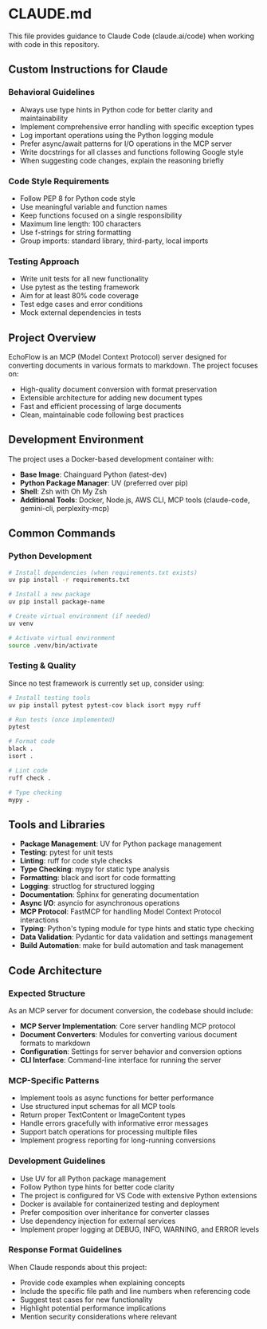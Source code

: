 # CLAUDE.md

This file provides guidance to Claude Code (claude.ai/code) when working with code in this repository.

## Custom Instructions for Claude

### Behavioral Guidelines
- Always use type hints in Python code for better clarity and maintainability
- Implement comprehensive error handling with specific exception types
- Log important operations using the Python logging module
- Prefer async/await patterns for I/O operations in the MCP server
- Write docstrings for all classes and functions following Google style
- When suggesting code changes, explain the reasoning briefly

### Code Style Requirements
- Follow PEP 8 for Python code style
- Use meaningful variable and function names
- Keep functions focused on a single responsibility
- Maximum line length: 100 characters
- Use f-strings for string formatting
- Group imports: standard library, third-party, local imports

### Testing Approach
- Write unit tests for all new functionality
- Use pytest as the testing framework
- Aim for at least 80% code coverage
- Test edge cases and error conditions
- Mock external dependencies in tests

## Project Overview

EchoFlow is an MCP (Model Context Protocol) server designed for converting documents in various formats to markdown. The project focuses on:
- High-quality document conversion with format preservation
- Extensible architecture for adding new document types
- Fast and efficient processing of large documents
- Clean, maintainable code following best practices

## Development Environment

The project uses a Docker-based development container with:
- **Base Image**: Chainguard Python (latest-dev)
- **Python Package Manager**: UV (preferred over pip)
- **Shell**: Zsh with Oh My Zsh
- **Additional Tools**: Docker, Node.js, AWS CLI, MCP tools (claude-code, gemini-cli, perplexity-mcp)

## Common Commands

### Python Development
```bash
# Install dependencies (when requirements.txt exists)
uv pip install -r requirements.txt

# Install a new package
uv pip install package-name

# Create virtual environment (if needed)
uv venv

# Activate virtual environment
source .venv/bin/activate
```

### Testing & Quality
Since no test framework is currently set up, consider using:
```bash
# Install testing tools
uv pip install pytest pytest-cov black isort mypy ruff

# Run tests (once implemented)
pytest

# Format code
black .
isort .

# Lint code
ruff check .

# Type checking
mypy .
```

## Tools and Libraries
- **Package Management**: UV for Python package management
- **Testing**: pytest for unit tests
- **Linting**: ruff for code style checks
- **Type Checking**: mypy for static type analysis
- **Formatting**: black and isort for code formatting
- **Logging**: structlog for structured logging
- **Documentation**: Sphinx for generating documentation
- **Async I/O**: asyncio for asynchronous operations
- **MCP Protocol**: FastMCP for handling Model Context Protocol interactions
- **Typing**: Python's typing module for type hints and static type checking
- **Data Validation**: Pydantic for data validation and settings management
- **Build Automation**: make for build automation and task management

## Code Architecture

### Expected Structure
As an MCP server for document conversion, the codebase should include:
- **MCP Server Implementation**: Core server handling MCP protocol
- **Document Converters**: Modules for converting various document formats to markdown
- **Configuration**: Settings for server behavior and conversion options
- **CLI Interface**: Command-line interface for running the server

### MCP-Specific Patterns
- Implement tools as async functions for better performance
- Use structured input schemas for all MCP tools
- Return proper TextContent or ImageContent types
- Handle errors gracefully with informative error messages
- Support batch operations for processing multiple files
- Implement progress reporting for long-running conversions

### Development Guidelines
- Use UV for all Python package management
- Follow Python type hints for better code clarity
- The project is configured for VS Code with extensive Python extensions
- Docker is available for containerized testing and deployment
- Prefer composition over inheritance for converter classes
- Use dependency injection for external services
- Implement proper logging at DEBUG, INFO, WARNING, and ERROR levels

### Response Format Guidelines
When Claude responds about this project:
- Provide code examples when explaining concepts
- Include the specific file path and line numbers when referencing code
- Suggest test cases for new functionality
- Highlight potential performance implications
- Mention security considerations where relevant
